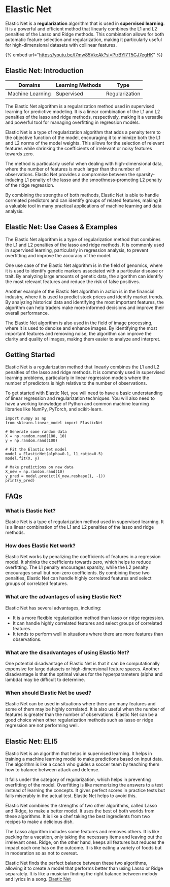 # Elastic Net

Elastic Net is a **regularization** algorithm that is used in **supervised learning**. It is a powerful and efficient method that linearly combines the L1 and L2 penalties of the Lasso and Ridge methods. This combination allows for both automatic feature selection and regularization, making it particularly useful for high-dimensional datasets with collinear features.

{% embed url="https://youtu.be/I7mw85VkcAk?si=PtrBYl7T5GJ7egHK" %}

## Elastic Net: Introduction

| Domains          | Learning Methods | Type           |
| ---------------- | ---------------- | -------------- |
| Machine Learning | Supervised       | Regularization |

The Elastic Net algorithm is a regularization method used in supervised learning for predictive modeling. It is a linear combination of the L1 and L2 penalties of the lasso and ridge methods, respectively, making it a versatile and powerful tool for managing overfitting in regression models.

Elastic Net is a type of regularization algorithm that adds a penalty term to the objective function of the model, encouraging it to minimize both the L1 and L2 norms of the model weights. This allows for the selection of relevant features while shrinking the coefficients of irrelevant or noisy features towards zero.

The method is particularly useful when dealing with high-dimensional data, where the number of features is much larger than the number of observations. Elastic Net provides a compromise between the sparsity-inducing L1 penalty of the lasso and the smoothness-promoting L2 penalty of the ridge regression.

By combining the strengths of both methods, Elastic Net is able to handle correlated predictors and can identify groups of related features, making it a valuable tool in many practical applications of machine learning and data analysis.

## Elastic Net: Use Cases & Examples

The Elastic Net algorithm is a type of regularization method that combines the L1 and L2 penalties of the lasso and ridge methods. It is commonly used in supervised learning, particularly in regression analysis, to prevent overfitting and improve the accuracy of the model.

One use case of the Elastic Net algorithm is in the field of genomics, where it is used to identify genetic markers associated with a particular disease or trait. By analyzing large amounts of genetic data, the algorithm can identify the most relevant features and reduce the risk of false positives.

Another example of the Elastic Net algorithm in action is in the financial industry, where it is used to predict stock prices and identify market trends. By analyzing historical data and identifying the most important features, the algorithm can help traders make more informed decisions and improve their overall performance.

The Elastic Net algorithm is also used in the field of image processing, where it is used to denoise and enhance images. By identifying the most important features and removing noise, the algorithm can improve the clarity and quality of images, making them easier to analyze and interpret.

## Getting Started

Elastic Net is a regularization method that linearly combines the L1 and L2 penalties of the lasso and ridge methods. It is commonly used in supervised learning problems, particularly in linear regression models where the number of predictors is high relative to the number of observations.

To get started with Elastic Net, you will need to have a basic understanding of linear regression and regularization techniques. You will also need to have a working knowledge of Python and common machine learning libraries like NumPy, PyTorch, and scikit-learn.

```
import numpy as np
from sklearn.linear_model import ElasticNet

# Generate some random data
X = np.random.rand(100, 10)
y = np.random.rand(100)

# Fit the Elastic Net model
model = ElasticNet(alpha=0.1, l1_ratio=0.5)
model.fit(X, y)

# Make predictions on new data
X_new = np.random.rand(10)
y_pred = model.predict(X_new.reshape(1, -1))
print(y_pred)

```

## FAQs

### What is Elastic Net?

Elastic Net is a type of regularization method used in supervised learning. It is a linear combination of the L1 and L2 penalties of the lasso and ridge methods.

### How does Elastic Net work?

Elastic Net works by penalizing the coefficients of features in a regression model. It shrinks the coefficients towards zero, which helps to reduce overfitting. The L1 penalty encourages sparsity, while the L2 penalty encourages small but non-zero coefficients. By combining these two penalties, Elastic Net can handle highly correlated features and select groups of correlated features.

### What are the advantages of using Elastic Net?

Elastic Net has several advantages, including:

* It is a more flexible regularization method than lasso or ridge regression.
* It can handle highly correlated features and select groups of correlated features.
* It tends to perform well in situations where there are more features than observations.

### What are the disadvantages of using Elastic Net?

One potential disadvantage of Elastic Net is that it can be computationally expensive for large datasets or high-dimensional feature spaces. Another disadvantage is that the optimal values for the hyperparameters (alpha and lambda) may be difficult to determine.

### When should Elastic Net be used?

Elastic Net can be used in situations where there are many features and some of them may be highly correlated. It is also useful when the number of features is greater than the number of observations. Elastic Net can be a good choice when other regularization methods such as lasso or ridge regression are not performing well.

## Elastic Net: ELI5

Elastic Net is an algorithm that helps in supervised learning. It helps in training a machine learning model to make predictions based on input data. The algorithm is like a coach who guides a soccer team by teaching them how to balance between attack and defense.

It falls under the category of regularization, which helps in preventing overfitting of the model. Overfitting is like memorizing the answers to a test instead of learning the concepts. It gives perfect scores in practice tests but fails miserably in the actual test. Elastic Net helps to avoid this.

Elastic Net combines the strengths of two other algorithms, called Lasso and Ridge, to make a better model. It uses the best of both worlds from these algorithms. It is like a chef taking the best ingredients from two recipes to make a delicious dish.

The Lasso algorithm includes some features and removes others. It is like packing for a vacation, only taking the necessary items and leaving out the irrelevant ones. Ridge, on the other hand, keeps all features but reduces the impact each one has on the outcome. It is like eating a variety of foods but in moderation so as not to overeat.

Elastic Net finds the perfect balance between these two algorithms, allowing it to create a model that performs better than using Lasso or Ridge separately. It is like a musician finding the right balance between melody and lyrics in a song. [Elastic Net](https://serp.ai/elastic-net/)
